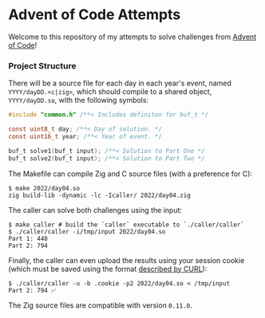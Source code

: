 # Advent of Code Attempts
Welcome to this repository of my attempts to solve challenges from [Advent of Code](https://adventofcode.com/)!

### Project Structure

There will be a source file for each day in each year's event, named `YYYY/dayDD.<c|zig>`, which should compile to a shared object, `YYYY/dayDD.so`, with the following symbols:
``` c
#include "common.h" /**< Includes definiton for buf_t */

const uint8_t day; /**< Day of solution. */
const uint16_t year; /**< Year of event. */

buf_t solve1(buf_t input); /**< Solution to Part One */
buf_t solve2(buf_t input); /**< Solution to Part Two */
```

The Makefile can compile Zig and C source files (with a preference for C):
``` console
$ make 2022/day04.so
zig build-lib -dynamic -lc -Icaller/ 2022/day04.zig
```

The caller can solve both challenges using the input:
``` console
$ make caller # build the `caller` executable to `./caller/caller`
$ ./caller/caller -i/tmp/input 2022/day04.so
Part 1: 448
Part 2: 794
```

Finally, the caller can even upload the results using your session cookie (which must be saved using the format [described by CURL](https://curl.se/docs/http-cookies.html)):
``` console
$ ./caller/caller -u -b .cookie -p2 2022/day04.so < /tmp/input
Part 2: 794 ✅
```

The Zig source files are compatible with version `0.11.0`.
